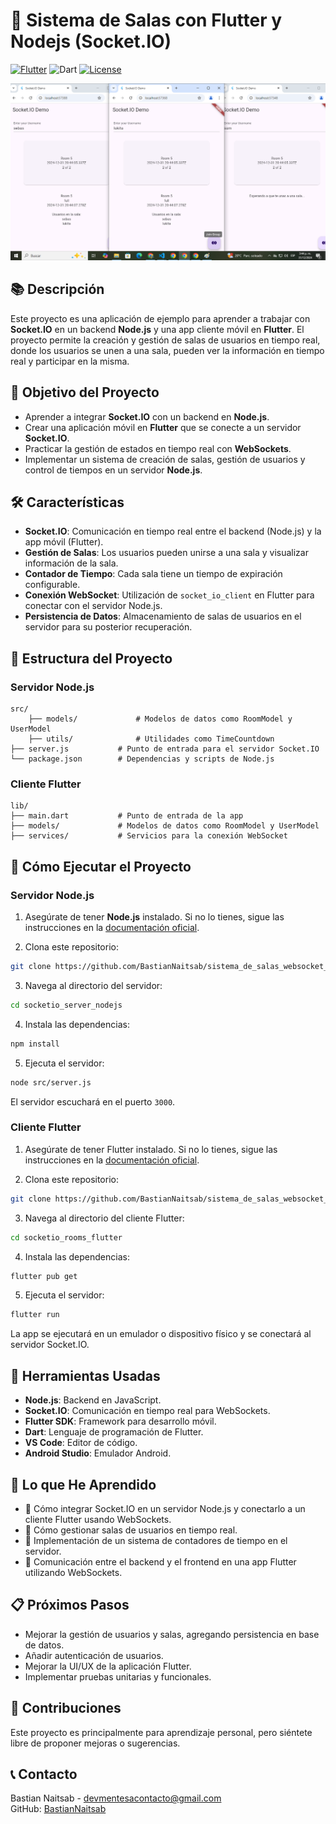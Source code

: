 # 🚀 Sistema de Salas con Flutter y Nodejs (Socket.IO)

[![Flutter](https://img.shields.io/badge/Flutter-Framework-blue)](https://flutter.dev)
![Dart](https://img.shields.io/badge/Dart-Language-blue)
[![License](https://img.shields.io/badge/License-MIT-green.svg)](LICENSE)

![Screen Timer](captura.png)

## 📚 Descripción

Este proyecto es una aplicación de ejemplo para aprender a trabajar con **Socket.IO** en un backend **Node.js** y una app cliente móvil en **Flutter**. El proyecto permite la creación y gestión de salas de usuarios en tiempo real, donde los usuarios se unen a una sala, pueden ver la información en tiempo real y participar en la misma.

## 🎯 Objetivo del Proyecto

- Aprender a integrar **Socket.IO** con un backend en **Node.js**.
- Crear una aplicación móvil en **Flutter** que se conecte a un servidor **Socket.IO**.
- Practicar la gestión de estados en tiempo real con **WebSockets**.
- Implementar un sistema de creación de salas, gestión de usuarios y control de tiempos en un servidor **Node.js**.

## 🛠️ Características

- **Socket.IO**: Comunicación en tiempo real entre el backend (Node.js) y la app móvil (Flutter).
- **Gestión de Salas**: Los usuarios pueden unirse a una sala y visualizar información de la sala.
- **Contador de Tiempo**: Cada sala tiene un tiempo de expiración configurable.
- **Conexión WebSocket**: Utilización de `socket_io_client` en Flutter para conectar con el servidor Node.js.
- **Persistencia de Datos**: Almacenamiento de salas de usuarios en el servidor para su posterior recuperación.

## 📂 Estructura del Proyecto

### Servidor Node.js

```plaintext
src/
    ├── models/             # Modelos de datos como RoomModel y UserModel
    ├── utils/              # Utilidades como TimeCountdown
├── server.js           # Punto de entrada para el servidor Socket.IO
└── package.json        # Dependencias y scripts de Node.js
```

### Cliente Flutter

```plaintext
lib/
├── main.dart           # Punto de entrada de la app
├── models/             # Modelos de datos como RoomModel y UserModel
├── services/           # Servicios para la conexión WebSocket
```

## 🚀 Cómo Ejecutar el Proyecto

### Servidor Node.js 

1. Asegúrate de tener **Node.js** instalado. Si no lo tienes, sigue las instrucciones en la [documentación oficial](https://nodejs.org/en).

2. Clona este repositorio:

```bash
git clone https://github.com/BastianNaitsab/sistema_de_salas_websocket_flutter
```

3. Navega al directorio del servidor:

```bash
cd socketio_server_nodejs
```

4. Instala las dependencias:

```bash
npm install
```

5. Ejecuta el servidor:

```bash
node src/server.js
```

El servidor escuchará en el puerto `3000`.

### Cliente Flutter 

1. Asegúrate de tener Flutter instalado. Si no lo tienes, sigue las instrucciones en la [documentación oficial](https://flutter.dev/).

2. Clona este repositorio:

```bash
git clone https://github.com/BastianNaitsab/sistema_de_salas_websocket_flutter
```

3. Navega al directorio del cliente Flutter:

```bash
cd socketio_rooms_flutter
```

4. Instala las dependencias:

```bash
flutter pub get
```

5. Ejecuta el servidor:

```bash
flutter run
```

La app se ejecutará en un emulador o dispositivo físico y se conectará al servidor Socket.IO.

## 🧰 Herramientas Usadas

- **Node.js**: Backend en JavaScript.
- **Socket.IO**: Comunicación en tiempo real para WebSockets.
- **Flutter SDK**: Framework para desarrollo móvil.
- **Dart**: Lenguaje de programación de Flutter.
- **VS Code**: Editor de código.
- **Android Studio**: Emulador Android.

## 📖 Lo que He Aprendido

- 🌟 Cómo integrar Socket.IO en un servidor Node.js y conectarlo a un cliente Flutter usando WebSockets.
- 🌟 Cómo gestionar salas de usuarios en tiempo real.
- 🌟 Implementación de un sistema de contadores de tiempo en el servidor.
- 🌟 Comunicación entre el backend y el frontend en una app Flutter utilizando WebSockets.

## 📋 Próximos Pasos

- Mejorar la gestión de usuarios y salas, agregando persistencia en base de datos.
- Añadir autenticación de usuarios.
- Mejorar la UI/UX de la aplicación Flutter.
- Implementar pruebas unitarias y funcionales.

## 🤝 Contribuciones

Este proyecto es principalmente para aprendizaje personal, pero siéntete libre de proponer mejoras o sugerencias.

## 📞 Contacto
Bastian Naitsab - [devmentesacontacto@gmail.com](mailto:devmentesacontacto@gmail.com)  
GitHub: [BastianNaitsab](https://github.com/BastianNaitsab)